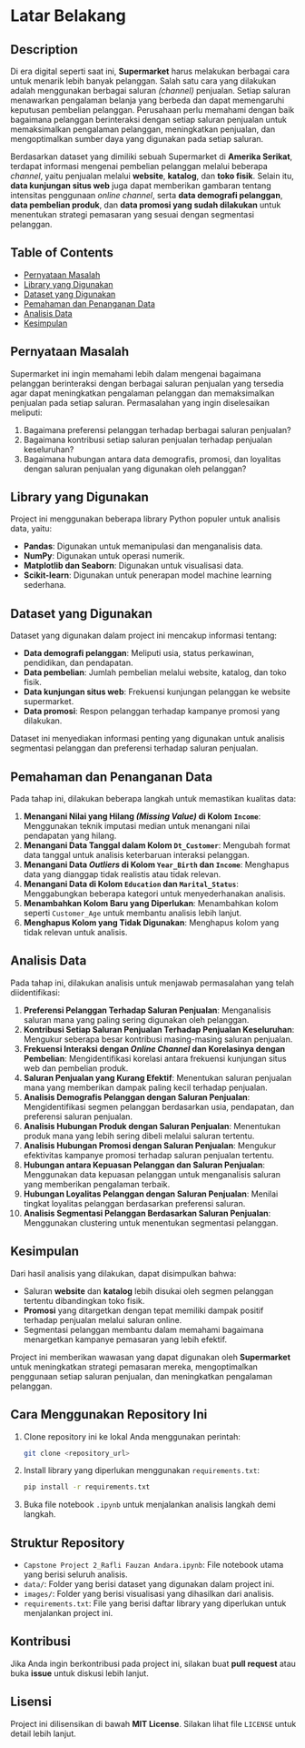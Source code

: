 # Latar Belakang

## Description

Di era digital seperti saat ini, **Supermarket** harus melakukan berbagai cara untuk menarik lebih banyak pelanggan. Salah satu cara yang dilakukan adalah menggunakan berbagai saluran *(channel)* penjualan. Setiap saluran menawarkan pengalaman belanja yang berbeda dan dapat memengaruhi keputusan pembelian pelanggan. Perusahaan perlu memahami dengan baik bagaimana pelanggan berinteraksi dengan setiap saluran penjualan untuk memaksimalkan pengalaman pelanggan, meningkatkan penjualan, dan mengoptimalkan sumber daya yang digunakan pada setiap saluran.

Berdasarkan dataset yang dimiliki sebuah Supermarket di **Amerika Serikat**, terdapat informasi mengenai pembelian pelanggan melalui beberapa *channel*, yaitu penjualan melalui **website**, **katalog**, dan **toko fisik**. Selain itu, **data kunjungan situs web** juga dapat memberikan gambaran tentang intensitas penggunaan *online channel*, serta **data demografi pelanggan**, **data pembelian produk**, dan **data promosi yang sudah dilakukan** untuk menentukan strategi pemasaran yang sesuai dengan segmentasi pelanggan.

## Table of Contents

- [Pernyataan Masalah](#pernyataan-masalah)
- [Library yang Digunakan](#library-yang-digunakan)
- [Dataset yang Digunakan](#dataset-yang-digunakan)
- [Pemahaman dan Penanganan Data](#pemahaman-dan-penanganan-data)
- [Analisis Data](#analisis-data)
- [Kesimpulan](#kesimpulan)

## Pernyataan Masalah

Supermarket ini ingin memahami lebih dalam mengenai bagaimana pelanggan berinteraksi dengan berbagai saluran penjualan yang tersedia agar dapat meningkatkan pengalaman pelanggan dan memaksimalkan penjualan pada setiap saluran. Permasalahan yang ingin diselesaikan meliputi:

1. Bagaimana preferensi pelanggan terhadap berbagai saluran penjualan?
2. Bagaimana kontribusi setiap saluran penjualan terhadap penjualan keseluruhan?
3. Bagaimana hubungan antara data demografis, promosi, dan loyalitas dengan saluran penjualan yang digunakan oleh pelanggan?

## Library yang Digunakan

Project ini menggunakan beberapa library Python populer untuk analisis data, yaitu:

- **Pandas**: Digunakan untuk memanipulasi dan menganalisis data.
- **NumPy**: Digunakan untuk operasi numerik.
- **Matplotlib dan Seaborn**: Digunakan untuk visualisasi data.
- **Scikit-learn**: Digunakan untuk penerapan model machine learning sederhana.

## Dataset yang Digunakan

Dataset yang digunakan dalam project ini mencakup informasi tentang:

- **Data demografi pelanggan**: Meliputi usia, status perkawinan, pendidikan, dan pendapatan.
- **Data pembelian**: Jumlah pembelian melalui website, katalog, dan toko fisik.
- **Data kunjungan situs web**: Frekuensi kunjungan pelanggan ke website supermarket.
- **Data promosi**: Respon pelanggan terhadap kampanye promosi yang dilakukan.

Dataset ini menyediakan informasi penting yang digunakan untuk analisis segmentasi pelanggan dan preferensi terhadap saluran penjualan.

## Pemahaman dan Penanganan Data

Pada tahap ini, dilakukan beberapa langkah untuk memastikan kualitas data:

1. **Menangani Nilai yang Hilang *(Missing Value)* di Kolom `Income`**: Menggunakan teknik imputasi median untuk menangani nilai pendapatan yang hilang.
2. **Menangani Data Tanggal dalam Kolom `Dt_Customer`**: Mengubah format data tanggal untuk analisis keterbaruan interaksi pelanggan.
3. **Menangani Data *Outliers* di Kolom `Year_Birth` dan `Income`**: Menghapus data yang dianggap tidak realistis atau tidak relevan.
4. **Menangani Data di Kolom `Education` dan `Marital_Status`**: Menggabungkan beberapa kategori untuk menyederhanakan analisis.
5. **Menambahkan Kolom Baru yang Diperlukan**: Menambahkan kolom seperti `Customer_Age` untuk membantu analisis lebih lanjut.
6. **Menghapus Kolom yang Tidak Digunakan**: Menghapus kolom yang tidak relevan untuk analisis.

## Analisis Data

Pada tahap ini, dilakukan analisis untuk menjawab permasalahan yang telah diidentifikasi:

1. **Preferensi Pelanggan Terhadap Saluran Penjualan**: Menganalisis saluran mana yang paling sering digunakan oleh pelanggan.
2. **Kontribusi Setiap Saluran Penjualan Terhadap Penjualan Keseluruhan**: Mengukur seberapa besar kontribusi masing-masing saluran penjualan.
3. **Frekuensi Interaksi dengan *Online Channel* dan Korelasinya dengan Pembelian**: Mengidentifikasi korelasi antara frekuensi kunjungan situs web dan pembelian produk.
4. **Saluran Penjualan yang Kurang Efektif**: Menentukan saluran penjualan mana yang memberikan dampak paling kecil terhadap penjualan.
5. **Analisis Demografis Pelanggan dengan Saluran Penjualan**: Mengidentifikasi segmen pelanggan berdasarkan usia, pendapatan, dan preferensi saluran penjualan.
6. **Analisis Hubungan Produk dengan Saluran Penjualan**: Menentukan produk mana yang lebih sering dibeli melalui saluran tertentu.
7. **Analisis Hubungan Promosi dengan Saluran Penjualan**: Mengukur efektivitas kampanye promosi terhadap saluran penjualan tertentu.
8. **Hubungan antara Kepuasan Pelanggan dan Saluran Penjualan**: Menggunakan data kepuasan pelanggan untuk menganalisis saluran yang memberikan pengalaman terbaik.
9. **Hubungan Loyalitas Pelanggan dengan Saluran Penjualan**: Menilai tingkat loyalitas pelanggan berdasarkan preferensi saluran.
10. **Analisis Segmentasi Pelanggan Berdasarkan Saluran Penjualan**: Menggunakan clustering untuk menentukan segmentasi pelanggan.

## Kesimpulan

Dari hasil analisis yang dilakukan, dapat disimpulkan bahwa:

- Saluran **website** dan **katalog** lebih disukai oleh segmen pelanggan tertentu dibandingkan toko fisik.
- **Promosi** yang ditargetkan dengan tepat memiliki dampak positif terhadap penjualan melalui saluran online.
- Segmentasi pelanggan membantu dalam memahami bagaimana menargetkan kampanye pemasaran yang lebih efektif.

Project ini memberikan wawasan yang dapat digunakan oleh **Supermarket** untuk meningkatkan strategi pemasaran mereka, mengoptimalkan penggunaan setiap saluran penjualan, dan meningkatkan pengalaman pelanggan.

## Cara Menggunakan Repository Ini

1. Clone repository ini ke lokal Anda menggunakan perintah:
   ```bash
   git clone <repository_url>
   ```
2. Install library yang diperlukan menggunakan `requirements.txt`:
   ```bash
   pip install -r requirements.txt
   ```
3. Buka file notebook `.ipynb` untuk menjalankan analisis langkah demi langkah.

## Struktur Repository

- `Capstone Project 2_Rafli Fauzan Andara.ipynb`: File notebook utama yang berisi seluruh analisis.
- `data/`: Folder yang berisi dataset yang digunakan dalam project ini.
- `images/`: Folder yang berisi visualisasi yang dihasilkan dari analisis.
- `requirements.txt`: File yang berisi daftar library yang diperlukan untuk menjalankan project ini.

## Kontribusi

Jika Anda ingin berkontribusi pada project ini, silakan buat **pull request** atau buka **issue** untuk diskusi lebih lanjut.

## Lisensi

Project ini dilisensikan di bawah **MIT License**. Silakan lihat file `LICENSE` untuk detail lebih lanjut.
